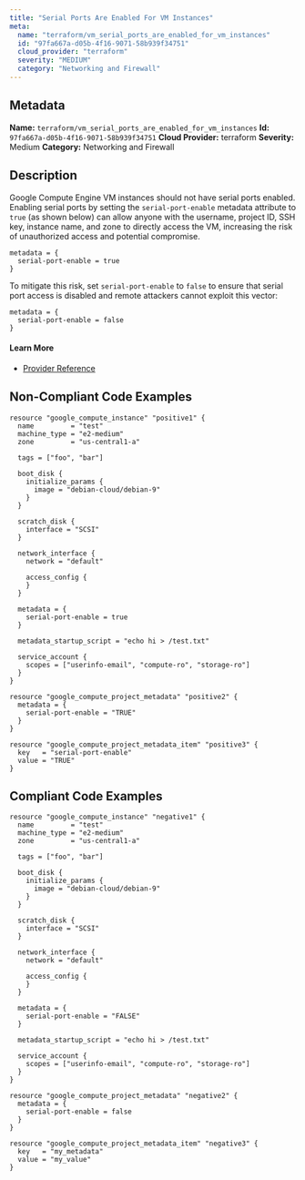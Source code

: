 ```yaml
---
title: "Serial Ports Are Enabled For VM Instances"
meta:
  name: "terraform/vm_serial_ports_are_enabled_for_vm_instances"
  id: "97fa667a-d05b-4f16-9071-58b939f34751"
  cloud_provider: "terraform"
  severity: "MEDIUM"
  category: "Networking and Firewall"
---
```

## Metadata
**Name:** `terraform/vm_serial_ports_are_enabled_for_vm_instances`
**Id:** `97fa667a-d05b-4f16-9071-58b939f34751`
**Cloud Provider:** terraform
**Severity:** Medium
**Category:** Networking and Firewall
## Description
Google Compute Engine VM instances should not have serial ports enabled. Enabling serial ports by setting the `serial-port-enable` metadata attribute to `true` (as shown below) can allow anyone with the username, project ID, SSH key, instance name, and zone to directly access the VM, increasing the risk of unauthorized access and potential compromise.

```
metadata = {
  serial-port-enable = true
}
```

To mitigate this risk, set `serial-port-enable` to `false` to ensure that serial port access is disabled and remote attackers cannot exploit this vector:

```
metadata = {
  serial-port-enable = false
}
```

#### Learn More

 - [Provider Reference](https://registry.terraform.io/providers/hashicorp/google/latest/docs/resources/compute_instance)

## Non-Compliant Code Examples
```gcp
resource "google_compute_instance" "positive1" {
  name         = "test"
  machine_type = "e2-medium"
  zone         = "us-central1-a"

  tags = ["foo", "bar"]

  boot_disk {
    initialize_params {
      image = "debian-cloud/debian-9"
    }
  }

  scratch_disk {
    interface = "SCSI"
  }

  network_interface {
    network = "default"

    access_config {
    }
  }

  metadata = {
    serial-port-enable = true
  }

  metadata_startup_script = "echo hi > /test.txt"

  service_account {
    scopes = ["userinfo-email", "compute-ro", "storage-ro"]
  }
}

resource "google_compute_project_metadata" "positive2" {
  metadata = {
    serial-port-enable = "TRUE"
  }
}

resource "google_compute_project_metadata_item" "positive3" {
  key   = "serial-port-enable"
  value = "TRUE"
}

```

## Compliant Code Examples
```gcp
resource "google_compute_instance" "negative1" {
  name         = "test"
  machine_type = "e2-medium"
  zone         = "us-central1-a"

  tags = ["foo", "bar"]

  boot_disk {
    initialize_params {
      image = "debian-cloud/debian-9"
    }
  }

  scratch_disk {
    interface = "SCSI"
  }

  network_interface {
    network = "default"

    access_config {
    }
  }

  metadata = {
    serial-port-enable = "FALSE"
  }

  metadata_startup_script = "echo hi > /test.txt"

  service_account {
    scopes = ["userinfo-email", "compute-ro", "storage-ro"]
  }
}

resource "google_compute_project_metadata" "negative2" {
  metadata = {
    serial-port-enable = false
  }
}

resource "google_compute_project_metadata_item" "negative3" {
  key   = "my_metadata"
  value = "my_value"
}

```